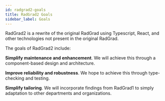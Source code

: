 ```yaml
---
id: radgrad2-goals
title: RadGrad2 Goals
sidebar_label: Goals
---
```


RadGrad2 is a rewrite of the original RadGrad using Typescript, React, and other technologies not present in the original RadGrad.

The goals of RadGrad2 include:

**Simplify maintenance and enhancement**. We will achieve this through a component-based design and architecture.

**Improve reliability and robustness**. We hope to achieve this through type-checking and testing.

**Simplify tailoring**. We will incorporate findings from RadGrad1 to simply adaptation to other departments and organizations.




